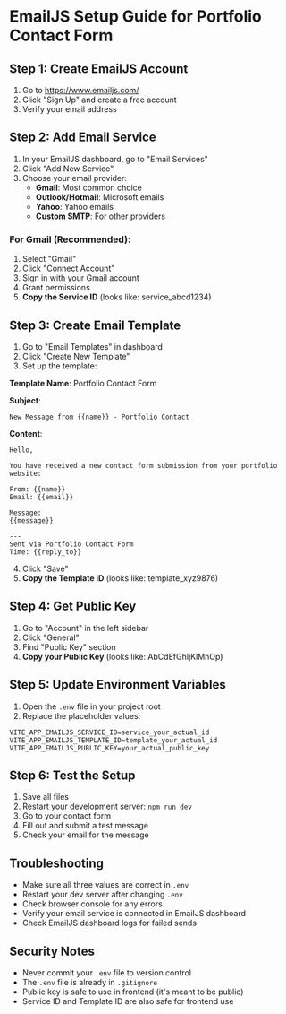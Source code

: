 # EmailJS Setup Guide for Portfolio Contact Form

## Step 1: Create EmailJS Account
1. Go to https://www.emailjs.com/
2. Click "Sign Up" and create a free account
3. Verify your email address

## Step 2: Add Email Service
1. In your EmailJS dashboard, go to "Email Services"
2. Click "Add New Service"
3. Choose your email provider:
   - **Gmail**: Most common choice
   - **Outlook/Hotmail**: Microsoft emails
   - **Yahoo**: Yahoo emails
   - **Custom SMTP**: For other providers

### For Gmail (Recommended):
1. Select "Gmail"
2. Click "Connect Account"
3. Sign in with your Gmail account
4. Grant permissions
5. **Copy the Service ID** (looks like: service_abcd1234)

## Step 3: Create Email Template
1. Go to "Email Templates" in dashboard
2. Click "Create New Template"
3. Set up the template:

**Template Name**: Portfolio Contact Form

**Subject**: 
```
New Message from {{name}} - Portfolio Contact
```

**Content**:
```
Hello,

You have received a new contact form submission from your portfolio website:

From: {{name}}
Email: {{email}}

Message:
{{message}}

---
Sent via Portfolio Contact Form
Time: {{reply_to}}
```

4. Click "Save"
5. **Copy the Template ID** (looks like: template_xyz9876)

## Step 4: Get Public Key
1. Go to "Account" in the left sidebar
2. Click "General"
3. Find "Public Key" section
4. **Copy your Public Key** (looks like: AbCdEfGhIjKlMnOp)

## Step 5: Update Environment Variables
1. Open the `.env` file in your project root
2. Replace the placeholder values:

```env
VITE_APP_EMAILJS_SERVICE_ID=service_your_actual_id
VITE_APP_EMAILJS_TEMPLATE_ID=template_your_actual_id  
VITE_APP_EMAILJS_PUBLIC_KEY=your_actual_public_key
```

## Step 6: Test the Setup
1. Save all files
2. Restart your development server: `npm run dev`
3. Go to your contact form
4. Fill out and submit a test message
5. Check your email for the message

## Troubleshooting
- Make sure all three values are correct in `.env`
- Restart your dev server after changing `.env`
- Check browser console for any errors
- Verify your email service is connected in EmailJS dashboard
- Check EmailJS dashboard logs for failed sends

## Security Notes
- Never commit your `.env` file to version control
- The `.env` file is already in `.gitignore`
- Public key is safe to use in frontend (it's meant to be public)
- Service ID and Template ID are also safe for frontend use